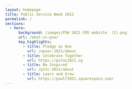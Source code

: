 ```yaml
---
layout: homepage
title: Public Service Week 2022
permalink: /
sections:
  - hero:
      background: /images/PSW 2022 CMS website  (2).png
      url: /what-is-psw/
      key_highlights:
        - title: Pledge as One
          url: /opsoc-2021/about
        - title: Celebrate Together
          url: https://pstac2021.sg
        - title: Be Inspired
          url: /pstc-2021/about
        - title: Learn and Grow
          url: https://pswlf2021.squarespace.com/
---
```

